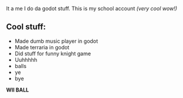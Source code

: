 It a me I do da godot stuff.
This is my school account *(very cool wow!)*

## Cool stuff:
- Made dumb music player in godot
- Made terraria in godot
- Did stuff for funny knight game
- Uuhhhhh
- balls
- ye
- bye

**WII BALL**
